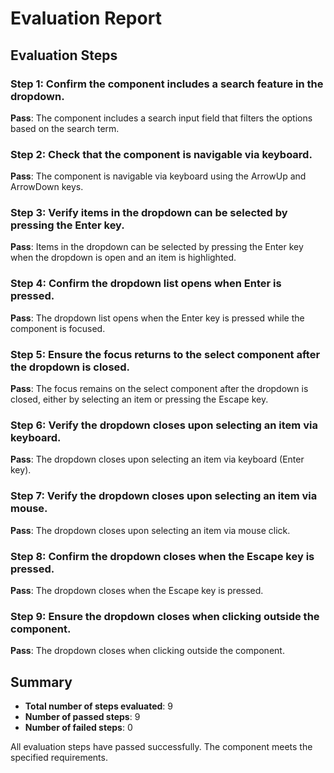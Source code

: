 # Evaluation Report

## Evaluation Steps

### Step 1: Confirm the component includes a search feature in the dropdown.
**Pass**: The component includes a search input field that filters the options based on the search term.

### Step 2: Check that the component is navigable via keyboard.
**Pass**: The component is navigable via keyboard using the ArrowUp and ArrowDown keys.

### Step 3: Verify items in the dropdown can be selected by pressing the Enter key.
**Pass**: Items in the dropdown can be selected by pressing the Enter key when the dropdown is open and an item is highlighted.

### Step 4: Confirm the dropdown list opens when Enter is pressed.
**Pass**: The dropdown list opens when the Enter key is pressed while the component is focused.

### Step 5: Ensure the focus returns to the select component after the dropdown is closed.
**Pass**: The focus remains on the select component after the dropdown is closed, either by selecting an item or pressing the Escape key.

### Step 6: Verify the dropdown closes upon selecting an item via keyboard.
**Pass**: The dropdown closes upon selecting an item via keyboard (Enter key).

### Step 7: Verify the dropdown closes upon selecting an item via mouse.
**Pass**: The dropdown closes upon selecting an item via mouse click.

### Step 8: Confirm the dropdown closes when the Escape key is pressed.
**Pass**: The dropdown closes when the Escape key is pressed.

### Step 9: Ensure the dropdown closes when clicking outside the component.
**Pass**: The dropdown closes when clicking outside the component.

## Summary
- **Total number of steps evaluated**: 9
- **Number of passed steps**: 9
- **Number of failed steps**: 0

All evaluation steps have passed successfully. The component meets the specified requirements.